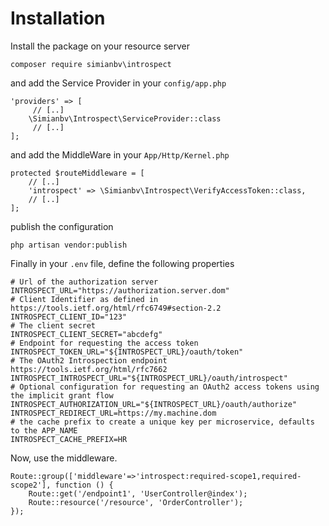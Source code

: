 # Installation

Install the package on your resource server

~~~
composer require simianbv\introspect
~~~

and add the Service Provider in your `config/app.php`

~~~.php
'providers' => [
     // [..]
    \Simianbv\Introspect\ServiceProvider::class
     // [..]
];
~~~

and add the MiddleWare in your `App/Http/Kernel.php`

~~~.php
protected $routeMiddleware = [
    // [..]
    'introspect' => \Simianbv\Introspect\VerifyAccessToken::class,
    // [..]   
];
~~~  

publish the configuration

~~~
php artisan vendor:publish
~~~

Finally in your `.env` file, define the following properties

~~~.properties
# Url of the authorization server
INTROSPECT_URL="https://authorization.server.dom"
# Client Identifier as defined in https://tools.ietf.org/html/rfc6749#section-2.2
INTROSPECT_CLIENT_ID="123"
# The client secret
INTROSPECT_CLIENT_SECRET="abcdefg"
# Endpoint for requesting the access token
INTROSPECT_TOKEN_URL="${INTROSPECT_URL}/oauth/token"
# The OAuth2 Introspection endpoint https://tools.ietf.org/html/rfc7662
INTROSPECT_INTROSPECT_URL="${INTROSPECT_URL}/oauth/introspect"
# Optional configuration for requesting an OAuth2 access tokens using the implicit grant flow 
INTROSPECT_AUTHORIZATION_URL="${INTROSPECT_URL}/oauth/authorize"
INTROSPECT_REDIRECT_URL=https://my.machine.dom
# the cache prefix to create a unique key per microservice, defaults to the APP_NAME
INTROSPECT_CACHE_PREFIX=HR
~~~

Now, use the middleware.

~~~.php
Route::group(['middleware'=>'introspect:required-scope1,required-scope2'], function () {
	Route::get('/endpoint1', 'UserController@index');
	Route::resource('/resource', 'OrderController');
});
~~~

